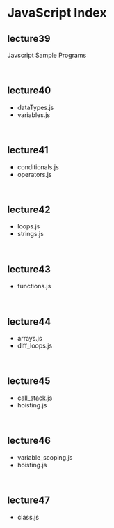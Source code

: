 # JavaScript Index 

<h2>lecture39</h2>
<p>Javscript Sample Programs</p>
<br>
<h2>lecture40</h2>
<ul>
  <li>dataTypes.js</li>
  <li>variables.js</li>
</ul>
<br>
<h2>lecture41</h2>
<ul>
  <li>conditionals.js</li>
  <li>operators.js</li>
</ul>
<br>
<h2>lecture42</h2>
<ul>
  <li>loops.js</li>
  <li>strings.js</li>
</ul>
<br>
<h2>lecture43</h2>
<ul>
  <li>functions.js</li>
</ul>
<br>
<h2>lecture44</h2>
<ul>
  <li>arrays.js</li>
  <li>diff_loops.js</li>
</ul>
<br>
<h2>lecture45</h2>
<ul>
  <li>call_stack.js</li>
  <li>hoisting.js</li>
</ul>
<br>
<h2>lecture46</h2>
<ul>
  <li>variable_scoping.js</li>
  <li>hoisting.js</li>
</ul>
<br>
<h2>lecture47</h2>
<ul>
  <li>class.js</li>
</ul>
<br>

